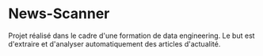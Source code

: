 # News-Scanner
Projet réalisé dans le cadre d'une formation de data engineering. Le but est d'extraire et d'analyser automatiquement des articles d'actualité.
